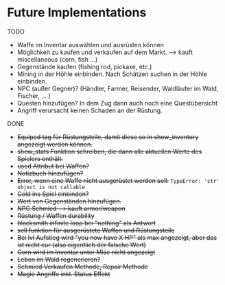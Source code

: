 # Future Implementations
TODO
- Waffe im Inventar auswählen und ausrüsten können
- Möglichkeit zu kaufen und verkaufen auf dem Markt. --> kauft miscellaneous (corn, fish ...)
- Gegenstände kaufen (fishing rod, pickaxe, etc.)
- Mining in der Höhle einbinden. Nach Schätzen suchen in der Höhle einbinden.
- NPC (außer Gegner)? (Händler, Farmer, Reisender, Waldläufer im Wald, Fischer, ... )
- Questen hinzufügen? In dem Zug dann auch noch eine Questübersicht
- Angriff verursacht keinen Schaden an der Rüstung.


DONE
- ~~Equiped tag für Rüstungsteile, damit diese so in show_inventory angezeigt werden können.~~
- ~~show_stats Funktion schreiben, die dann alle aktuellen Werte des Spielers enthält.~~
- ~~used Attribut bei Waffen?~~
- ~~Notizbuch hinzufügen?~~
- ~~Error, wenn eine Waffe nicht ausgerüstet werden soll:~~ `TypeError: 'str' object is not callable`
- ~~Gold ins Spiel einbinden?~~ 
- ~~Wert von Gegenständen hinzufügen.~~
- ~~NPC Schmied --> kauft armor/weapon~~
- ~~Rüstung / Waffen durability~~
- ~~blacksmith infinite loop bei "nothing" als Antwort~~
- ~~sell funktion für ausgerüstete Waffen und Rüstungsteile~~
- ~~Bei lvl Aufstieg wird "you now have X HP" als max angezeigt, aber das ist nicht cur (also eigentlich der falsche Wert)~~
- ~~Corn wird im Inventar unter Misc nicht angezeigt~~
- ~~Leben im Wald regenerieren?~~
- ~~Schmied Verkaufen Methode, Repair Methode~~
- ~~Magie Angriffe inkl. Status Effekt~~
